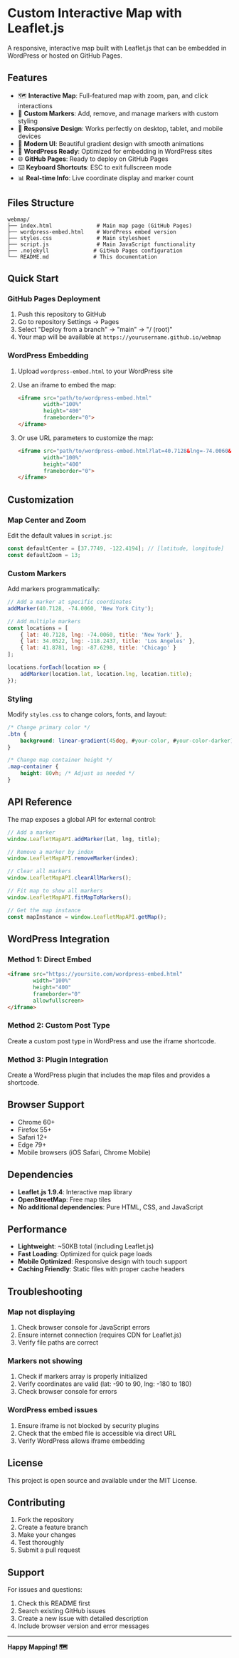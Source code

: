 # Custom Interactive Map with Leaflet.js

A responsive, interactive map built with Leaflet.js that can be embedded in WordPress or hosted on GitHub Pages.

## Features

- 🗺️ **Interactive Map**: Full-featured map with zoom, pan, and click interactions
- 📍 **Custom Markers**: Add, remove, and manage markers with custom styling
- 📱 **Responsive Design**: Works perfectly on desktop, tablet, and mobile devices
- 🎨 **Modern UI**: Beautiful gradient design with smooth animations
- 🔧 **WordPress Ready**: Optimized for embedding in WordPress sites
- 🌐 **GitHub Pages**: Ready to deploy on GitHub Pages
- ⌨️ **Keyboard Shortcuts**: ESC to exit fullscreen mode
- 📊 **Real-time Info**: Live coordinate display and marker count

## Files Structure

```
webmap/
├── index.html              # Main map page (GitHub Pages)
├── wordpress-embed.html    # WordPress embed version
├── styles.css              # Main stylesheet
├── script.js               # Main JavaScript functionality
├── .nojekyll              # GitHub Pages configuration
└── README.md              # This documentation
```

## Quick Start

### GitHub Pages Deployment

1. Push this repository to GitHub
2. Go to repository Settings → Pages
3. Select "Deploy from a branch" → "main" → "/ (root)"
4. Your map will be available at `https://yourusername.github.io/webmap`

### WordPress Embedding

1. Upload `wordpress-embed.html` to your WordPress site
2. Use an iframe to embed the map:
   ```html
   <iframe src="path/to/wordpress-embed.html" 
           width="100%" 
           height="400" 
           frameborder="0">
   </iframe>
   ```

3. Or use URL parameters to customize the map:
   ```html
   <iframe src="path/to/wordpress-embed.html?lat=40.7128&lng=-74.0060&zoom=12" 
           width="100%" 
           height="400" 
           frameborder="0">
   </iframe>
   ```

## Customization

### Map Center and Zoom
Edit the default values in `script.js`:
```javascript
const defaultCenter = [37.7749, -122.4194]; // [latitude, longitude]
const defaultZoom = 13;
```

### Custom Markers
Add markers programmatically:
```javascript
// Add a marker at specific coordinates
addMarker(40.7128, -74.0060, 'New York City');

// Add multiple markers
const locations = [
    { lat: 40.7128, lng: -74.0060, title: 'New York' },
    { lat: 34.0522, lng: -118.2437, title: 'Los Angeles' },
    { lat: 41.8781, lng: -87.6298, title: 'Chicago' }
];

locations.forEach(location => {
    addMarker(location.lat, location.lng, location.title);
});
```

### Styling
Modify `styles.css` to change colors, fonts, and layout:
```css
/* Change primary color */
.btn {
    background: linear-gradient(45deg, #your-color, #your-color-darker);
}

/* Change map container height */
.map-container {
    height: 80vh; /* Adjust as needed */
}
```

## API Reference

The map exposes a global API for external control:

```javascript
// Add a marker
window.LeafletMapAPI.addMarker(lat, lng, title);

// Remove a marker by index
window.LeafletMapAPI.removeMarker(index);

// Clear all markers
window.LeafletMapAPI.clearAllMarkers();

// Fit map to show all markers
window.LeafletMapAPI.fitMapToMarkers();

// Get the map instance
const mapInstance = window.LeafletMapAPI.getMap();
```

## WordPress Integration

### Method 1: Direct Embed
```html
<iframe src="https://yoursite.com/wordpress-embed.html" 
        width="100%" 
        height="400" 
        frameborder="0"
        allowfullscreen>
</iframe>
```

### Method 2: Custom Post Type
Create a custom post type in WordPress and use the iframe shortcode.

### Method 3: Plugin Integration
Create a WordPress plugin that includes the map files and provides a shortcode.

## Browser Support

- Chrome 60+
- Firefox 55+
- Safari 12+
- Edge 79+
- Mobile browsers (iOS Safari, Chrome Mobile)

## Dependencies

- **Leaflet.js 1.9.4**: Interactive map library
- **OpenStreetMap**: Free map tiles
- **No additional dependencies**: Pure HTML, CSS, and JavaScript

## Performance

- **Lightweight**: ~50KB total (including Leaflet.js)
- **Fast Loading**: Optimized for quick page loads
- **Mobile Optimized**: Responsive design with touch support
- **Caching Friendly**: Static files with proper cache headers

## Troubleshooting

### Map not displaying
1. Check browser console for JavaScript errors
2. Ensure internet connection (requires CDN for Leaflet.js)
3. Verify file paths are correct

### Markers not showing
1. Check if markers array is properly initialized
2. Verify coordinates are valid (lat: -90 to 90, lng: -180 to 180)
3. Check browser console for errors

### WordPress embed issues
1. Ensure iframe is not blocked by security plugins
2. Check that the embed file is accessible via direct URL
3. Verify WordPress allows iframe embedding

## License

This project is open source and available under the MIT License.

## Contributing

1. Fork the repository
2. Create a feature branch
3. Make your changes
4. Test thoroughly
5. Submit a pull request

## Support

For issues and questions:
1. Check this README first
2. Search existing GitHub issues
3. Create a new issue with detailed description
4. Include browser version and error messages

---

**Happy Mapping! 🗺️**
